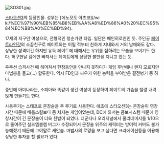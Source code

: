 ![SO301.jpg](http://z1.enha.kr/http://rigvedawiki.net/r1/pds/SO301.jpg)

  
[스타오션3](%EC%8A%A4%ED%83%80%EC%98%A4%EC%85%983.md)의 등장인물. 성우는 [에노모토 아츠코](/wi
ki/%EC%97%90%EB%85%B8%EB%AA%A8%ED%86%A0%20%EC%95%84%EC%B8%A0%EC%BD%94).

17세의 지구인 여성으로, 전형적인 청순가련 타입. 일단은 메인히로인인 듯. 주인공 [페이트라인갓](%ED%8E%98%EC%9D%B4%ED%8A%B8.md)의 소꿉친구로 페이트와는 어릴 적부터 친하게 지내와서 거의 남매와도
같다. 상냥한 성격이긴 하지만 유독 페이트에 대해서는 우위를 점하려는 모습을 보이기도 한다. 허구헌날 겜에만 빠져사는 페이트에게 상당한
불만을 지니고 있는 듯.

우주선 습격사건 때 헤어져서 한참동안을 만나지 못하다가 게임 후반에나 왠지 모르지만 마법봉을 들고(…) 합류한다. 역시 FD인과 싸우기 위한
능력을 부여받은 결전병기 중 하나.  

중반에 아미나라는, 소피아와 똑같이 생긴 여성이 등장하여 페이트의 가슴을 철렁 내려앉게 만들기도 한다.  

사용무기는 스태프로 문장술을 주 무기로 사용한다. 애초에 스타오션3는 문장술이 영창시간 때문에 배틀스킬보다 좀 처지는 게임이었는데, DC에
와서는 콤보시스템 때문에 영창시간이 긴 문장술이 더욱 찬밥이 되었다. 더군다나 오리지널에서 물리데미지를 1/10으로 줄여주던 실드엠블렘
버그가 수정되어서 문장술 위주의 캐릭터는 방어력 커버도 불가능해졌기 때문에 그야말로 캐안습. 마법사의 로망을 보고 싶다면 크리에이션등을
이용해 상당한 투자를 할 필요가 있다.  

